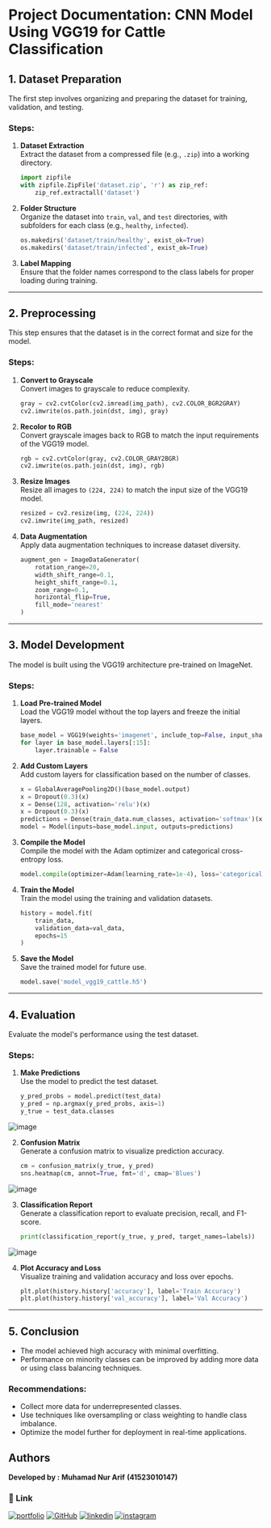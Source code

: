 # **Project Documentation: CNN Model Using VGG19 for Cattle Classification**

## **1. Dataset Preparation**
The first step involves organizing and preparing the dataset for training, validation, and testing.

### **Steps:**
1. **Dataset Extraction**  
   Extract the dataset from a compressed file (e.g., `.zip`) into a working directory.  
   ```python
   import zipfile
   with zipfile.ZipFile('dataset.zip', 'r') as zip_ref:
       zip_ref.extractall('dataset')
   ```

2. **Folder Structure**  
   Organize the dataset into `train`, `val`, and `test` directories, with subfolders for each class (e.g., `healthy`, `infected`).  
   ```python
   os.makedirs('dataset/train/healthy', exist_ok=True)
   os.makedirs('dataset/train/infected', exist_ok=True)
   ```

3. **Label Mapping**  
   Ensure that the folder names correspond to the class labels for proper loading during training.

---

## **2. Preprocessing**
This step ensures that the dataset is in the correct format and size for the model.

### **Steps:**
1. **Convert to Grayscale**  
   Convert images to grayscale to reduce complexity.  
   ```python
   gray = cv2.cvtColor(cv2.imread(img_path), cv2.COLOR_BGR2GRAY)
   cv2.imwrite(os.path.join(dst, img), gray)
   ```

2. **Recolor to RGB**  
   Convert grayscale images back to RGB to match the input requirements of the VGG19 model.  
   ```python
   rgb = cv2.cvtColor(gray, cv2.COLOR_GRAY2BGR)
   cv2.imwrite(os.path.join(dst, img), rgb)
   ```

3. **Resize Images**  
   Resize all images to `(224, 224)` to match the input size of the VGG19 model.  
   ```python
   resized = cv2.resize(img, (224, 224))
   cv2.imwrite(img_path, resized)
   ```

4. **Data Augmentation**  
   Apply data augmentation techniques to increase dataset diversity.  
   ```python
   augment_gen = ImageDataGenerator(
       rotation_range=20,
       width_shift_range=0.1,
       height_shift_range=0.1,
       zoom_range=0.1,
       horizontal_flip=True,
       fill_mode='nearest'
   )
   ```

---

## **3. Model Development**
The model is built using the VGG19 architecture pre-trained on ImageNet.

### **Steps:**
1. **Load Pre-trained Model**  
   Load the VGG19 model without the top layers and freeze the initial layers.  
   ```python
   base_model = VGG19(weights='imagenet', include_top=False, input_shape=(224,224,3))
   for layer in base_model.layers[:15]:
       layer.trainable = False
   ```

2. **Add Custom Layers**  
   Add custom layers for classification based on the number of classes.  
   ```python
   x = GlobalAveragePooling2D()(base_model.output)
   x = Dropout(0.3)(x)
   x = Dense(128, activation='relu')(x)
   x = Dropout(0.3)(x)
   predictions = Dense(train_data.num_classes, activation='softmax')(x)
   model = Model(inputs=base_model.input, outputs=predictions)
   ```

3. **Compile the Model**  
   Compile the model with the Adam optimizer and categorical cross-entropy loss.  
   ```python
   model.compile(optimizer=Adam(learning_rate=1e-4), loss='categorical_crossentropy', metrics=['accuracy'])
   ```

4. **Train the Model**  
   Train the model using the training and validation datasets.  
   ```python
   history = model.fit(
       train_data,
       validation_data=val_data,
       epochs=15
   )
   ```

5. **Save the Model**  
   Save the trained model for future use.  
   ```python
   model.save('model_vgg19_cattle.h5')
   ```

---

## **4. Evaluation**
Evaluate the model's performance using the test dataset.

### **Steps:**

1. **Make Predictions**  
   Use the model to predict the test dataset.  
   ```python
   y_pred_probs = model.predict(test_data)
   y_pred = np.argmax(y_pred_probs, axis=1)
   y_true = test_data.classes
   ```

![image](https://github.com/user-attachments/assets/774e391b-850e-47c4-baa5-33419e859f2c)

2. **Confusion Matrix**  
   Generate a confusion matrix to visualize prediction accuracy.  
   ```python
   cm = confusion_matrix(y_true, y_pred)
   sns.heatmap(cm, annot=True, fmt='d', cmap='Blues')
   ```

![image](https://github.com/user-attachments/assets/f4089c9a-9aeb-45ec-94bd-b8b9fee34b26)

3. **Classification Report**  
   Generate a classification report to evaluate precision, recall, and F1-score.  
   ```python
   print(classification_report(y_true, y_pred, target_names=labels))
   ```

![image](https://github.com/user-attachments/assets/d6cb3e6a-96cc-4c9e-a282-63195db3fd04)

4. **Plot Accuracy and Loss**  
   Visualize training and validation accuracy and loss over epochs.  
   ```python
   plt.plot(history.history['accuracy'], label='Train Accuracy')
   plt.plot(history.history['val_accuracy'], label='Val Accuracy')
   ```

---

## **5. Conclusion**
- The model achieved high accuracy with minimal overfitting.
- Performance on minority classes can be improved by adding more data or using class balancing techniques.

### **Recommendations:**
- Collect more data for underrepresented classes.
- Use techniques like oversampling or class weighting to handle class imbalance.
- Optimize the model further for deployment in real-time applications.

## Authors
**Developed by :**
**Muhamad Nur Arif**
**(41523010147)**

### 🔗 Link
[![portfolio](https://img.shields.io/badge/my_portfolio-000?style=for-the-badge&logo=ko-fi&logoColor=white)](https://arifsuz.vercel.app/)
[![GitHub](https://img.shields.io/badge/GitHub-100000?style=for-the-badge&logo=github&logoColor=white)](https://github.com/arifsuz)
[![linkedin](https://img.shields.io/badge/LinkedIn-0077B5?style=for-the-badge&logo=linkedin&logoColor=white)](https://www.linkedin.com/in/marif8/)
[![instagram](https://img.shields.io/badge/Instagram-E4405F?style=for-the-badge&logo=instagram&logoColor=white)](https://www.instagram.com/arif_suz/)
